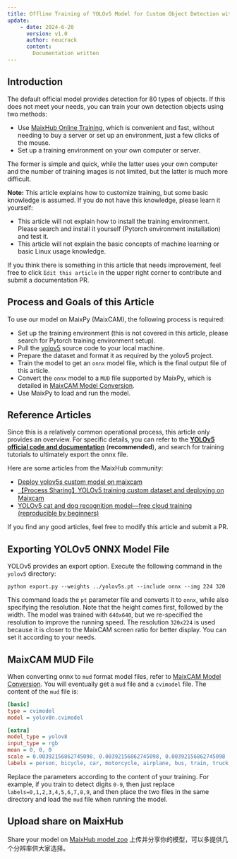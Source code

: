 ```yaml
---
title: Offline Training of YOLOv5 Model for Custom Object Detection with MaixPy
update:
    - date: 2024-6-20
      version: v1.0
      author: neucrack
      content:
        Documentation written
---
```


## Introduction

The default official model provides detection for 80 types of objects. If this does not meet your needs, you can train your own detection objects using two methods:
* Use [MaixHub Online Training](./maixhub_train.md), which is convenient and fast, without needing to buy a server or set up an environment, just a few clicks of the mouse.
* Set up a training environment on your own computer or server.

The former is simple and quick, while the latter uses your own computer and the number of training images is not limited, but the latter is much more difficult.

**Note:** This article explains how to customize training, but some basic knowledge is assumed. If you do not have this knowledge, please learn it yourself:
* This article will not explain how to install the training environment. Please search and install it yourself (Pytorch environment installation) and test it.
* This article will not explain the basic concepts of machine learning or basic Linux usage knowledge.

If you think there is something in this article that needs improvement, feel free to click `Edit this article` in the upper right corner to contribute and submit a documentation PR.


## Process and Goals of this Article

To use our model on MaixPy (MaixCAM), the following process is required:
* Set up the training environment (this is not covered in this article, please search for Pytorch training environment setup).
* Pull the [yolov5](https://github.com/ultralytics/yolov5) source code to your local machine.
* Prepare the dataset and format it as required by the yolov5 project.
* Train the model to get an `onnx` model file, which is the final output file of this article.
* Convert the `onnx` model to a `MUD` file supported by MaixPy, which is detailed in [MaixCAM Model Conversion](../ai_model_converter/maixcam.md).
* Use MaixPy to load and run the model.


## Reference Articles

Since this is a relatively common operational process, this article only provides an overview. For specific details, you can refer to the **[YOLOv5 official code and documentation](https://github.com/ultralytics/yolov5)** (**recommended**), and search for training tutorials to ultimately export the onnx file.

Here are some articles from the MaixHub community:
* [Deploy yolov5s custom model on maixcam](https://maixhub.com/share/23)
* [【Process Sharing】YOLOv5 training custom dataset and deploying on Maixcam](https://maixhub.com/share/32)
* [YOLOv5 cat and dog recognition model—free cloud training (reproducible by beginners)](https://maixhub.com/share/25)

If you find any good articles, feel free to modify this article and submit a PR.

## Exporting YOLOv5 ONNX Model File

YOLOv5 provides an export option. Execute the following command in the `yolov5` directory:
```shell
python export.py --weights ../yolov5s.pt --include onnx --img 224 320
```
This command loads the `pt` parameter file and converts it to `onnx`, while also specifying the resolution. Note that the height comes first, followed by the width. The model was trained with `640x640`, but we re-specified the resolution to improve the running speed. The resolution `320x224` is used because it is closer to the MaixCAM screen ratio for better display. You can set it according to your needs.


## MaixCAM MUD File

When converting onnx to `mud` format model files, refer to [MaixCAM Model Conversion](../ai_model_converter/maixcam.md). You will eventually get a `mud` file and a `cvimodel` file. The content of the `mud` file is:

```ini
[basic]
type = cvimodel
model = yolov8n.cvimodel

[extra]
model_type = yolov8
input_type = rgb
mean = 0, 0, 0
scale = 0.00392156862745098, 0.00392156862745098, 0.00392156862745098
labels = person, bicycle, car, motorcycle, airplane, bus, train, truck, boat, traffic light, fire hydrant, stop sign, parking meter, bench, bird, cat, dog, horse, sheep, cow, elephant, bear, zebra, giraffe, backpack, umbrella, handbag, tie, suitcase, frisbee, skis, snowboard, sports ball, kite, baseball bat, baseball glove, skateboard, surfboard, tennis racket, bottle, wine glass, cup, fork, knife, spoon, bowl, banana, apple, sandwich, orange, broccoli, carrot, hot dog, pizza, donut, cake, chair, couch, potted plant, bed, dining table, toilet, tv, laptop, mouse, remote, keyboard, cell phone, microwave, oven, toaster, sink, refrigerator, book, clock, vase, scissors, teddy bear, hair drier, toothbrush
```

Replace the parameters according to the content of your training. For example, if you train to detect digits `0-9`, then just replace `labels=0,1,2,3,4,5,6,7,8,9`, and then place the two files in the same directory and load the `mud` file when running the model.


## Upload share on MaixHub

Share your model on [MaixHub model zoo](https://maixhub.com/model/zoo?platform=maixcam) 上传并分享你的模型，可以多提供几个分辨率供大家选择。




